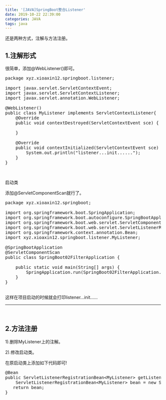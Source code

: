 ```yaml
---
title: '[JAVA]SpringBoot整合Listener'
date: 2019-10-22 22:39:00
categories: JAVA
tags: java
---
```


还是两种方式，注解与方法注册。<!--more-->

## 1.注解形式

很简单，添加@WebListener()即可。
<pre class="lang:java decode:true">package xyz.xioaxin12.springboot.listener;

import javax.servlet.ServletContextEvent;
import javax.servlet.ServletContextListener;
import javax.servlet.annotation.WebListener;

@WebListener()
public class MyListener implements ServletContextListener{
    @Override
    public void contextDestroyed(ServletContextEvent sce) {

    }

    @Override
    public void contextInitialized(ServletContextEvent sce) {
        System.out.println("listener...init......");
    }
}
</pre>
&nbsp;

启动类

添加@ServletComponentScan就行了。
<pre class="lang:java decode:true">package xyz.xioaxin12.springboot;

import org.springframework.boot.SpringApplication;
import org.springframework.boot.autoconfigure.SpringBootApplication;
import org.springframework.boot.web.servlet.ServletComponentScan;
import org.springframework.boot.web.servlet.ServletListenerRegistrationBean;
import org.springframework.context.annotation.Bean;
import xyz.xioaxin12.springboot.listener.MyListener;

@SpringBootApplication
@ServletComponentScan
public class SpringBoot02FilterApplication {

    public static void main(String[] args) {
        SpringApplication.run(SpringBoot02FilterApplication.class, args);
    }
}

</pre>
这样在项目启动的时候就会打印listener...init......

* * *

&nbsp;

## 2.方法注册

1).删除MyListener上的注解。

2).修改启动类。

在原启动类上添加如下代码即可!
<pre class="lang:java decode:true">@Bean                                                                                                                      
public ServletListenerRegistrationBean&lt;MyListener&gt; getListenerServletListenerRegistrationBean(){                           
    ServletListenerRegistrationBean&lt;MyListener&gt; bean = new ServletListenerRegistrationBean&lt;MyListener&gt;(new MyListener());  
   return bean;                                                                                                            
}</pre>
&nbsp;
